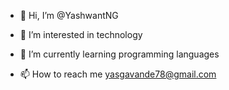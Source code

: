 - 👋 Hi, I’m @YashwantNG
- 👀 I’m interested in technology
- 🌱 I’m currently learning programming languages

- 📫 How to reach me yasgavande78@gmail.com

<!---
YashwantNG/YashwantNG is a ✨ special ✨ repository because its `README.md` (this file) appears on your GitHub profile.
You can click the Preview link to take a look at your changes.
--->
